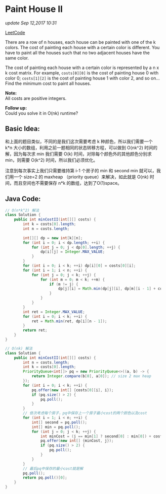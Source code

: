 # Paint House II

_update Sep 12,2017 10:31_

[LeetCode](https://leetcode.com/problems/paint-house-ii/description/)

There are a row of n houses, each house can be painted with one of the k colors. The cost of painting each house with a certain color is different. You have to paint all the houses such that no two adjacent houses have the same color.

The cost of painting each house with a certain color is represented by a n x k cost matrix. For example, `costs[0][0]` is the cost of painting house 0 with color 0; `costs[1][2]` is the cost of painting house 1 with color 2, and so on... Find the minimum cost to paint all houses.

**Note:**  
All costs are positive integers.

**Follow up:**    
Could you solve it in O\(nk\) runtime?

## Basic Idea:

和上面的题目类似，不同的是我们这次需要考虑 k 种颜色，所以我们需要一个 k\*n 大小的数组，利用之前一题相同的状态转移方程，可以做到 O\(nk^2\) 时间的解，因为每次求 min 我们需要 O\(k\) 时间，对除每个颜色外的其他颜色分别求min，则需要 O\(k^2\) 时间，所以我们必须优化。

注意到每次事实上我们只需要维持第 i-1 个房子的 min 和 second min 就可以，我们用一个 size=2 的 maxheap （priority queue）来解决，如此就是 O\(nk\) 时间，而且空间也不需要保存 n\*k 的数组，达到了O\(1\)space。

## Java Code:

```java
// O(n*k^2) 解法
class Solution {
    public int minCostII(int[][] costs) {
        int k = costs[0].length;
        int n = costs.length;
        
        int[][] dp = new int[k][n];
        for (int i = 0; i < dp.length; ++i) {
            for (int j = 0; j < dp[0].length; ++j) {
                dp[i][j] = Integer.MAX_VALUE;
            }
        }
        for (int i = 0; i < k; ++i) dp[i][0] = costs[0][i];
        for (int i = 1; i < n; ++i) {
            for (int j = 0; j < k; ++j) {
                for (int m = 0; m < k; ++m) {
                    if (m != j) {
                        dp[j][i] = Math.min(dp[j][i], dp[m][i - 1] + costs[i][j]);
                    }
                }
            }
        }
        int ret = Integer.MAX_VALUE;
        for (int i = 0; i < k; ++i) {
            ret = Math.min(ret, dp[i][n - 1]);
        }
        return ret;
    }
}

// O(nk) 解法
class Solution {
    public int minCostII(int[][] costs) {
        int n = costs.length;
        int k = costs[0].length;
        PriorityQueue<int[]> pq = new PriorityQueue<>((a, b) -> {
            return Integer.compare(b[0], a[0]); // size 2 max heap
        });
        for (int i = 0; i < k; ++i) {
            pq.offer(new int[] {costs[0][i], i});
            if (pq.size() > 2) {
                pq.poll();
            }
        }
        // 依次考虑每个房子，pq中保存上一个房子最小cost的两个颜色以及cost
        for (int i = 1; i < n; ++i) {
            int[] second = pq.poll();
            int[] min = pq.poll();
            for (int j = 0; j < k; ++j) {
                int minCost = (j == min[1] ? second[0] : min[0]) + costs[i][j];
                pq.offer(new int[] {minCost, j});
                if (pq.size() > 2) {
                    pq.poll();
                }
            }
        }
        // 最后pq中保存的最小cost就是解
        pq.poll();
        return pq.poll()[0];
    }
}
```

